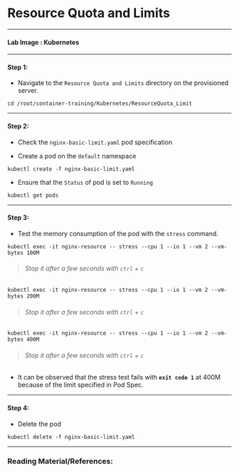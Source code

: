 # **Resource Quota and Limits**

---

#### **Lab Image : Kubernetes**

---

#### Step 1:

* Navigate to the `Resource Quota and Limits` directory on the provisioned server.

```commandline
cd /root/container-training/Kubernetes/ResourceQuota_Limit
```

---

#### Step 2:

* Check the `nginx-basic-limit.yaml` pod specification

* Create a pod on the `default` namespace

```commandline
kubectl create -f nginx-basic-limit.yaml
```

* Ensure that the `Status` of pod is set to `Running`

```commandline
kubectl get pods
```

---

#### Step 3:

* Test the memory consumption of the pod with the `stress` command.

```commandline
kubectl exec -it nginx-resource -- stress --cpu 1 --io 1 --vm 2 --vm-bytes 100M
```
> ###### Stop it after a few seconds with `ctrl` + `c`

```commandline
kubectl exec -it nginx-resource -- stress --cpu 1 --io 1 --vm 2 --vm-bytes 200M
```
> ###### Stop it after a few seconds with `ctrl` + `c`

```commandline
kubectl exec -it nginx-resource -- stress --cpu 1 --io 1 --vm 2 --vm-bytes 400M
```
> ###### Stop it after a few seconds with `ctrl` + `c`

* It can be observed that the stress test fails with **`exit code 1`** at 400M because of the limit specified in Pod Spec.

---

#### Step 4:

* Delete the pod

```commandline
kubectl delete -f nginx-basic-limit.yaml
```

---

### Reading Material/References:


